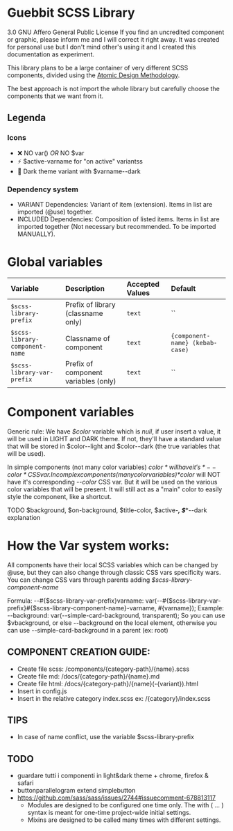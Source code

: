 # Guebbit SCSS Library
3.0 GNU Affero General Public License
If you find an uncredited component or graphic, please inform me and I will correct it right away.
It was created for personal use but I don't mind other's using it and I created this documentation as experiment.

This library plans to be a large container of very different SCSS components,
divided using the [Atomic Design Methodology](https://bradfrost.com/blog/post/atomic-web-design/). 

The best approach is not import the whole library but carefully choose the components that we want from it.




## Legenda

### Icons
- :x: NO var() *OR* NO $var
- :zap: $active-varname for "on active" variantss
- :first_quarter_moon_with_face: Dark theme variant with $varname--dark

### Dependency system
- VARIANT Dependencies:  Variant of item (extension). Items in list are imported (@use) together.
- INCLUDED Dependencies:  Composition of listed items. Items in list are imported together (Not necessary but recommended. To be imported MANUALLY).






# Global variables

| Variable                        | Description                           | Accepted Values | Default                         |
|:--------------------------------|:--------------------------------------|:----------------|:--------------------------------|
| `$scss-library-prefix`          | Prefix of library (classname only)    | `text`          | ``                              |
| `$scss-library-component-name`  | Classname of component                | `text`          | `{component-name} (kebab-case)` |
| `$scss-library-var-prefix`      | Prefix of component variables (only)  | `text`          | ``                              |






# Component variables

Generic rule:
We have *$color* variable which is *null*, if user insert a value, it will be used in LIGHT and DARK theme. 
If not, they'll have a standard value that will be stored in $color--light and $color--dark (the true variables that will be used).

In simple components (not many color variables) *$color* will have it's *--color* CSS var.
In complex components (many color variables) *$color* will NOT have it's corresponding *--color* CSS var. But it will be used on the various 
color variables that will be present. It will still act as a "main" color to easily style the component, like a shortcut.

TODO $background, $on-background, $title-color, $active-***, $****--dark explanation

# How the Var system works:
All components have their local SCSS variables which can be changed by @use, but they can also change through classic CSS vars specificity wars.
You can change CSS vars through parents adding *$scss-library-component-name*

Formula: --#{$scss-library-var-prefix}varname: var(--#{$scss-library-var-prefix}#{$scss-library-component-name}-varname, #{varname});
Example: --background: var(--simple-card-background, transparent);
So you can use $vbackground, or else --background on the local element, otherwise you can use --simple-card-background in a parent (ex: root)





## COMPONENT CREATION GUIDE:
- Create file scss: /components/{category-path}/{name}.scss
- Create file md: /docs/{category-path}/{name}.md
- Create file html: /docs/{category-path}/{name}(-{variant}).html
- Insert in config.js
- Insert in the relative category index.scss ex: /{category}/index.scss




## TIPS
- In case of name conflict, use the variable $scss-library-prefix




## TODO
- guardare tutti i componenti in light&dark theme + chrome, firefox & safari
- buttonparallelogram extend simplebutton
- https://github.com/sass/sass/issues/2744#issuecomment-678813117
  - Modules are designed to be configured one time only. The with ( ... ) syntax is meant for one-time project-wide initial settings.
  - Mixins are designed to be called many times with different settings.
